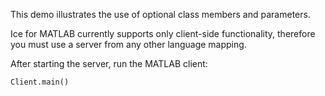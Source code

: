 This demo illustrates the use of optional class members and parameters.

Ice for MATLAB currently supports only client-side functionality, therefore
you must use a server from any other language mapping.

After starting the server, run the MATLAB client:

```
Client.main()
```
